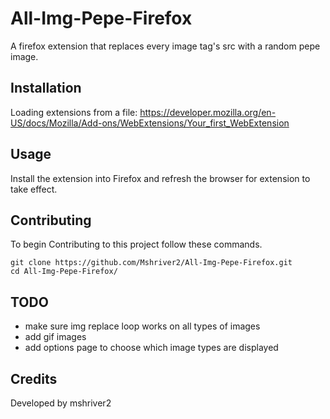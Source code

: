 # All-Img-Pepe-Firefox
A firefox extension that replaces every image tag's src with a random pepe image.

## Installation
Loading extensions from a file:
https://developer.mozilla.org/en-US/docs/Mozilla/Add-ons/WebExtensions/Your_first_WebExtension

## Usage
Install the extension into Firefox and refresh the browser for extension to take effect.

## Contributing
To begin Contributing to this project follow these commands.

```shell
git clone https://github.com/Mshriver2/All-Img-Pepe-Firefox.git
cd All-Img-Pepe-Firefox/
```

## TODO
* make sure img replace loop works on all types of images
* add gif images
* add options page to choose which image types are displayed

## Credits
Developed by mshriver2
